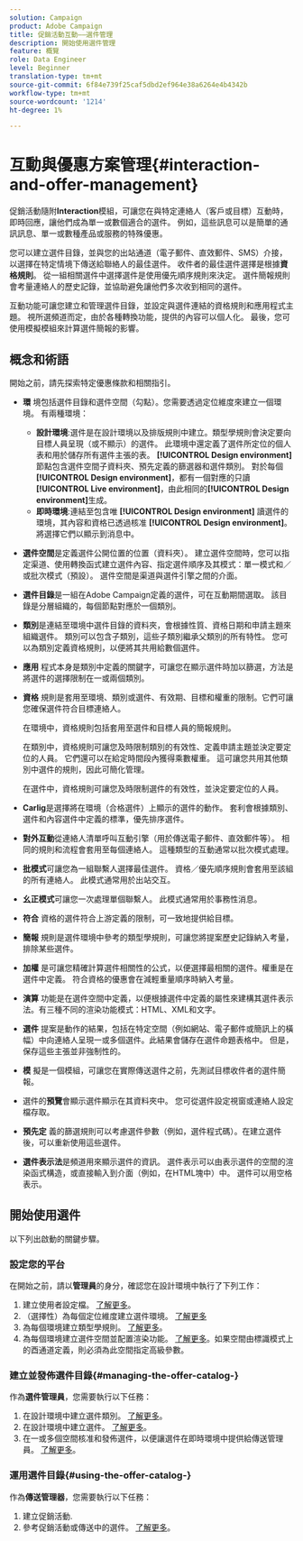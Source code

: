 ```yaml
---
solution: Campaign
product: Adobe Campaign
title: 促銷活動互動——選件管理
description: 開始使用選件管理
feature: 概覽
role: Data Engineer
level: Beginner
translation-type: tm+mt
source-git-commit: 6f84e739f25caf5dbd2ef964e38a6264e4b4342b
workflow-type: tm+mt
source-wordcount: '1214'
ht-degree: 1%

---
```


# 互動與優惠方案管理{#interaction-and-offer-management}

促銷活動隨附&#x200B;**Interaction**&#x200B;模組，可讓您在與特定連絡人（客戶或目標）互動時，即時回應，讓他們成為單一或數個適合的選件。 例如，這些訊息可以是簡單的通訊訊息、單一或數種產品或服務的特殊優惠。

您可以建立選件目錄，並與您的出站通道（電子郵件、直效郵件、SMS）介接，以選擇在特定情境下傳送給聯絡人的最佳選件。 收件者的最佳選件選擇是根據&#x200B;**資格規則**。 從一組相關選件中選擇選件是使用優先順序規則來決定。 選件簡報規則會考量連絡人的歷史記錄，並協助避免讓他們多次收到相同的選件。

互動功能可讓您建立和管理選件目錄，並設定與選件連結的資格規則和應用程式主題。 視所選頻道而定，由於各種轉換功能，提供的內容可以個人化。 最後，您可使用模擬模組來計算選件簡報的影響。

## 概念和術語

開始之前，請先探索特定優惠條款和相關指引。

* **環** 境包括選件目錄和選件空間（勾點）。您需要透過定位維度來建立一個環境。
有兩種環境：

   * **設計環境**:選件是在設計環境以及排版規則中建立。類型學規則會決定要向目標人員呈現（或不顯示）的選件。 此環境中還定義了選件所定位的個人表和用於儲存所有選件主張的表。 **[!UICONTROL Design environment]**&#x200B;節點包含選件空間子資料夾、預先定義的篩選器和選件類別。 對於每個&#x200B;**[!UICONTROL Design environment]**，都有一個對應的只讀&#x200B;**[!UICONTROL Live environment]**，由此相同的&#x200B;**[!UICONTROL Design environment]**&#x200B;生成。
   * **即時環境**:連結至包含唯 **[!UICONTROL Design environment]** 讀選件的環境，其內容和資格已透過核准 **[!UICONTROL Design environment]**。將選擇它們以顯示到消息中。

* **選件空間**&#x200B;是定義選件公開位置的位置（資料夾）。 建立選件空間時，您可以指定渠道、使用轉換函式建立選件內容、指定選件順序及其模式：單一模式和／或批次模式（預設）。 選件空間是渠道與選件引擎之間的介面。
* **選件目錄**&#x200B;是一組在Adobe Campaign定義的選件，可在互動期間選取。 該目錄是分層組織的，每個節點對應於一個類別。
* **類別**&#x200B;是連結至環境中選件目錄的資料夾，會根據性質、資格日期和申請主題來組織選件。 類別可以包含子類別，這些子類別繼承父類別的所有特性。 您可以為類別定義資格規則，以便將其共用給數個選件。
* **應用** 程式本身是類別中定義的關鍵字，可讓您在顯示選件時加以篩選，方法是將選件的選擇限制在一或兩個類別。
* **資格** 規則是套用至環境、類別或選件、有效期、目標和權重的限制。它們可讓您確保選件符合目標連絡人。

   在環境中，資格規則包括套用至選件和目標人員的簡報規則。

   在類別中，資格規則可讓您及時限制類別的有效性、定義申請主題並決定要定位的人員。 它們還可以在給定時間段內獲得乘數權重。 這可讓您共用其他類別中選件的規則，因此可簡化管理。

   在選件中，資格規則可讓您及時限制選件的有效性，並決定要定位的人員。

* **Carlig**&#x200B;是選擇將在環境（合格選件）上顯示的選件的動作。 套利會根據類別、選件和內容選件中定義的標準，優先排序選件。
* **對外互動**&#x200B;從連絡人清單呼叫互動引擎（用於傳送電子郵件、直效郵件等）。 相同的規則和流程會套用至每個連絡人。 這種類型的互動通常以批次模式處理。
* **批模式**&#x200B;可讓您為一組聯繫人選擇最佳選件。 資格／優先順序規則會套用至該組的所有連絡人。 此模式通常用於出站交互。
* **幺正模式**&#x200B;可讓您一次處理單個聯繫人。 此模式通常用於事務性消息。
* **符合** 資格的選件符合上游定義的限制，可一致地提供給目標。
* **簡報** 規則是選件環境中參考的類型學規則，可讓您將提案歷史記錄納入考量，排除某些選件。
* **加權** 是可讓您精確計算選件相關性的公式，以便選擇最相關的選件。權重是在選件中定義。 符合資格的優惠會在減輕重量順序時納入考量。
* **演算** 功能是在選件空間中定義，以便根據選件中定義的屬性來建構其選件表示法。有三種不同的渲染功能模式：HTML、XML和文字。
* **選件** 提案是動作的結果，包括在特定空間（例如網站、電子郵件或簡訊上的橫幅）中向連絡人呈現一或多個選件。此結果會儲存在選件命題表格中。 但是，保存這些主張並非強制性的。
* **模** 擬是一個模組，可讓您在實際傳送選件之前，先測試目標收件者的選件簡報。
* 選件的&#x200B;**預覽**&#x200B;會顯示選件顯示在其資料夾中。 您可從選件設定視窗或連絡人設定檔存取。
* **預先定** 義的篩選規則可以考慮選件參數（例如，選件程式碼）。在建立選件後，可以重新使用這些選件。
* **選件表示法**&#x200B;是頻道用來顯示選件的資訊。 選件表示可以由表示選件的空間的渲染函式構造，或直接輸入到介面（例如，在HTML塊中）中。 選件可以用空格表示。

## 開始使用選件

以下列出啟動的關鍵步驟。

### 設定您的平台

在開始之前，請以&#x200B;**管理員**&#x200B;的身分，確認您在設計環境中執行了下列工作：

1. 建立使用者設定檔。 [了解更多](interaction-operators.md)。
1. （選擇性）為每個定位維度建立選件環境。 [了解更多](interaction-env.md)
1. 為每個環境建立類型學規則。 [了解更多](interaction-offer.md#offer-presentation)。
1. 為每個環境建立選件空間並配置渲染功能。 [了解更多](interaction-offer-spaces.md)。如果空間由標識模式上的酉通道定義，則必須為此空間指定高級參數。

### 建立並發佈選件目錄{#managing-the-offer-catalog-}

作為&#x200B;**選件管理員**，您需要執行以下任務：

1. 在設計環境中建立選件類別。 [了解更多](interaction-offer-catalog.md#creating-offer-categories)。
1. 在設計環境中建立選件。 [了解更多](interaction-offer.md)。
1. 在一或多個空間核准和發佈選件，以便讓選件在即時環境中提供給傳送管理員。 [了解更多](interaction-offer.md#approve-offers)。

### 運用選件目錄{#using-the-offer-catalog-}

作為&#x200B;**傳送管理器**，您需要執行以下任務：

1. 建立促銷活動.
1. 參考促銷活動或傳送中的選件。 [了解更多](interaction-send-offers.md)。

